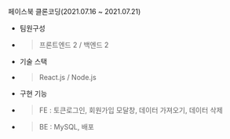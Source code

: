 페이스북 클론코딩(2021.07.16 ~ 2021.07.21)
- 팀원구성
- > 프론트엔드 2 / 백엔드 2
- 기술 스택
- > React.js / Node.js
- 구현 기능
- > FE : 토큰로그인, 회원가입 모달창, 데이터 가져오기, 데이터 삭제
- > BE : MySQL, 배포
